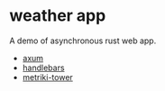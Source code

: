 # weather app

A demo of asynchronous rust web app.

- [axum](https://github.com/tokio-rs/axum)
- [handlebars](https://github.com/sunng87/handlebars-rust)
- [metriki-tower](https://github.com/sunng87/metriki)



